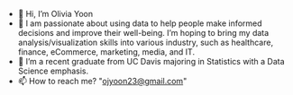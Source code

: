 - 👋 Hi, I’m Olivia Yoon
- 👀 I am passionate about using data to help people make informed decisions and improve their well-being. I’m hoping to bring my data analysis/visualization skills into various industry, such as healthcare, finance, eCommerce, marketing, media, and IT. 
- 🌱 I’m a recent graduate from UC Davis majoring in Statistics with a Data Science emphasis.
- 📫 How to reach me? "ojyoon23@gmail.com"

<!---
ojyoon23/ojyoon23 is a ✨ special ✨ repository because its `README.md` (this file) appears on your GitHub profile.
You can click the Preview link to take a look at your changes.
--->

